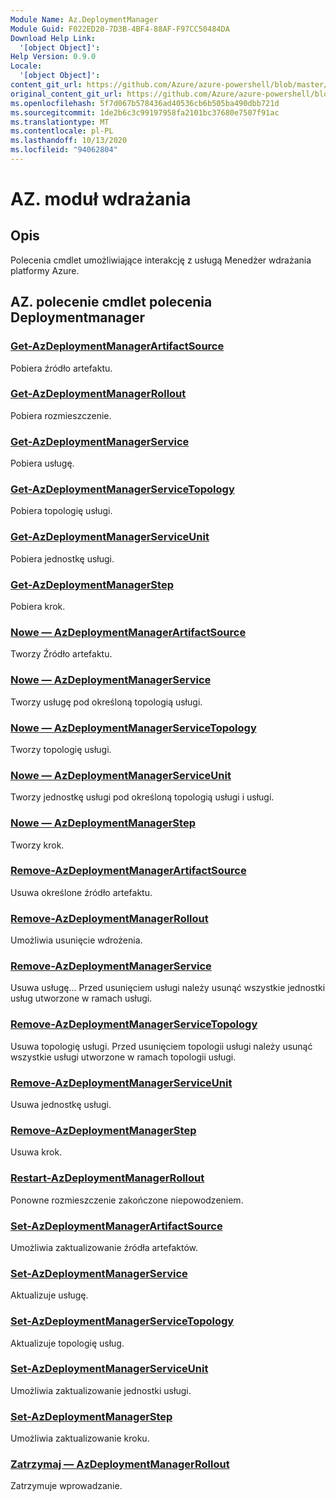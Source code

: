```yaml
---
Module Name: Az.DeploymentManager
Module Guid: F022ED20-7D3B-4BF4-88AF-F97CC50484DA
Download Help Link:
  '[object Object]': 
Help Version: 0.9.0
Locale:
  '[object Object]': 
content_git_url: https://github.com/Azure/azure-powershell/blob/master/src/DeploymentManager/DeploymentManager/help/Az.DeploymentManager.md
original_content_git_url: https://github.com/Azure/azure-powershell/blob/master/src/DeploymentManager/DeploymentManager/help/Az.DeploymentManager.md
ms.openlocfilehash: 5f7d067b578436ad40536cb6b505ba490dbb721d
ms.sourcegitcommit: 1de2b6c3c99197958fa2101bc37680e7507f91ac
ms.translationtype: MT
ms.contentlocale: pl-PL
ms.lasthandoff: 10/13/2020
ms.locfileid: "94062804"
---
```

# AZ. moduł wdrażania
## Opis
Polecenia cmdlet umożliwiające interakcję z usługą Menedżer wdrażania platformy Azure.

## AZ. polecenie cmdlet polecenia Deploymentmanager
### [Get-AzDeploymentManagerArtifactSource](Get-AzDeploymentManagerArtifactSource.md)
Pobiera źródło artefaktu.

### [Get-AzDeploymentManagerRollout](Get-AzDeploymentManagerRollout.md)
Pobiera rozmieszczenie.

### [Get-AzDeploymentManagerService](Get-AzDeploymentManagerService.md)
Pobiera usługę.

### [Get-AzDeploymentManagerServiceTopology](Get-AzDeploymentManagerServiceTopology.md)
Pobiera topologię usługi.

### [Get-AzDeploymentManagerServiceUnit](Get-AzDeploymentManagerServiceUnit.md)
Pobiera jednostkę usługi.

### [Get-AzDeploymentManagerStep](Get-AzDeploymentManagerStep.md)
Pobiera krok.

### [Nowe — AzDeploymentManagerArtifactSource](New-AzDeploymentManagerArtifactSource.md)
Tworzy Źródło artefaktu.

### [Nowe — AzDeploymentManagerService](New-AzDeploymentManagerService.md)
Tworzy usługę pod określoną topologią usługi.

### [Nowe — AzDeploymentManagerServiceTopology](New-AzDeploymentManagerServiceTopology.md)
Tworzy topologię usługi.

### [Nowe — AzDeploymentManagerServiceUnit](New-AzDeploymentManagerServiceUnit.md)
Tworzy jednostkę usługi pod określoną topologią usługi i usługi.

### [Nowe — AzDeploymentManagerStep](New-AzDeploymentManagerStep.md)
Tworzy krok.

### [Remove-AzDeploymentManagerArtifactSource](Remove-AzDeploymentManagerArtifactSource.md)
Usuwa określone źródło artefaktu.

### [Remove-AzDeploymentManagerRollout](Remove-AzDeploymentManagerRollout.md)
Umożliwia usunięcie wdrożenia.

### [Remove-AzDeploymentManagerService](Remove-AzDeploymentManagerService.md)
Usuwa usługę... Przed usunięciem usługi należy usunąć wszystkie jednostki usług utworzone w ramach usługi.

### [Remove-AzDeploymentManagerServiceTopology](Remove-AzDeploymentManagerServiceTopology.md)
Usuwa topologię usługi. Przed usunięciem topologii usługi należy usunąć wszystkie usługi utworzone w ramach topologii usługi.

### [Remove-AzDeploymentManagerServiceUnit](Remove-AzDeploymentManagerServiceUnit.md)
Usuwa jednostkę usługi.

### [Remove-AzDeploymentManagerStep](Remove-AzDeploymentManagerStep.md)
Usuwa krok.

### [Restart-AzDeploymentManagerRollout](Restart-AzDeploymentManagerRollout.md)
Ponowne rozmieszczenie zakończone niepowodzeniem.

### [Set-AzDeploymentManagerArtifactSource](Set-AzDeploymentManagerArtifactSource.md)
Umożliwia zaktualizowanie źródła artefaktów.

### [Set-AzDeploymentManagerService](Set-AzDeploymentManagerService.md)
Aktualizuje usługę.

### [Set-AzDeploymentManagerServiceTopology](Set-AzDeploymentManagerServiceTopology.md)
Aktualizuje topologię usług.

### [Set-AzDeploymentManagerServiceUnit](Set-AzDeploymentManagerServiceUnit.md)
Umożliwia zaktualizowanie jednostki usługi.

### [Set-AzDeploymentManagerStep](Set-AzDeploymentManagerStep.md)
Umożliwia zaktualizowanie kroku.

### [Zatrzymaj — AzDeploymentManagerRollout](Stop-AzDeploymentManagerRollout.md)
Zatrzymuje wprowadzanie.

